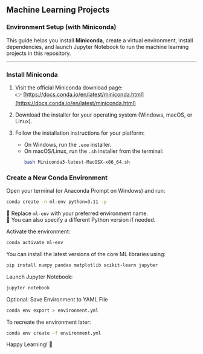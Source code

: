 ## Machine Learning Projects 
### Environment Setup (with Miniconda)

This guide helps you install **Miniconda**, create a virtual environment, install dependencies, and launch Jupyter Notebook to run the machine learning projects in this repository.

---

### Install Miniconda

1. Visit the official Miniconda download page:  
   👉 [https://docs.conda.io/en/latest/miniconda.html](https://docs.conda.io/en/latest/miniconda.html)

2. Download the installer for your operating system (Windows, macOS, or Linux).

3. Follow the installation instructions for your platform:
   - On Windows, run the `.exe` installer.
   - On macOS/Linux, run the `.sh` installer from the terminal:
     ```bash
     bash Miniconda3-latest-MacOSX-x86_64.sh
     ```

### Create a New Conda Environment

Open your terminal (or Anaconda Prompt on Windows) and run:

```bash
conda create -n ml-env python=3.11 -y
```
🔹 Replace `ml-env` with your preferred environment name.  
🔹 You can also specify a different Python version if needed.

Activate the environment:
```bash
conda activate ml-env
```

You can install the latest versions of the core ML libraries using:
```bash
pip install numpy pandas matplotlib scikit-learn jupyter
```

Launch Jupyter Notebook:
```bash
jupyter notebook
```

Optional: Save Environment to YAML File
```bash
conda env export > environment.yml
```

To recreate the environment later:
```bash
conda env create -f environment.yml
```


Happy Learning! 🚀
